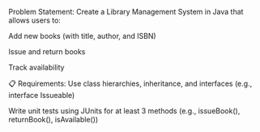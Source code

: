  Problem Statement:
Create a Library Management System in Java that allows users to:

Add new books (with title, author, and ISBN)

Issue and return books

Track availability

📋 Requirements:
Use class hierarchies, inheritance, and interfaces (e.g., interface Issueable)

Write unit tests using JUnits for at least 3 methods (e.g., issueBook(), returnBook(), isAvailable())
